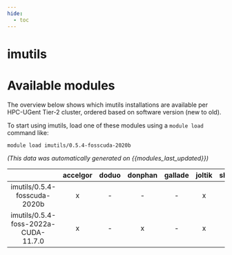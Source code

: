 ```yaml
---
hide:
  - toc
---
```


imutils
=======

# Available modules


The overview below shows which imutils installations are available per HPC-UGent Tier-2 cluster, ordered based on software version (new to old).

To start using imutils, load one of these modules using a `module load` command like:

```shell
module load imutils/0.5.4-fosscuda-2020b
```

*(This data was automatically generated on {{modules_last_updated}})*  

| |accelgor|doduo|donphan|gallade|joltik|shinx|skitty|
| :---: | :---: | :---: | :---: | :---: | :---: | :---: | :---: |
|imutils/0.5.4-fosscuda-2020b|x|-|-|-|x|-|-|
|imutils/0.5.4-foss-2022a-CUDA-11.7.0|x|-|x|-|x|-|-|
